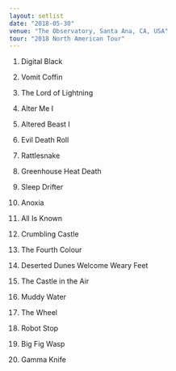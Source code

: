 ```yaml
---
layout: setlist
date: "2018-05-30"
venue: "The Observatory, Santa Ana, CA, USA"
tour: "2018 North American Tour"
---
```



 1. Digital Black

 2. Vomit Coffin

 3. The Lord of Lightning

 4. Alter Me I

 5. Altered Beast I

 6. Evil Death Roll

 7. Rattlesnake

 8. Greenhouse Heat Death

 9. Sleep Drifter

10. Anoxia

11. All Is Known

12. Crumbling Castle

13. The Fourth Colour

14. Deserted Dunes Welcome Weary Feet

15. The Castle in the Air

16. Muddy Water

17. The Wheel

18. Robot Stop

19. Big Fig Wasp

20. Gamma Knife


